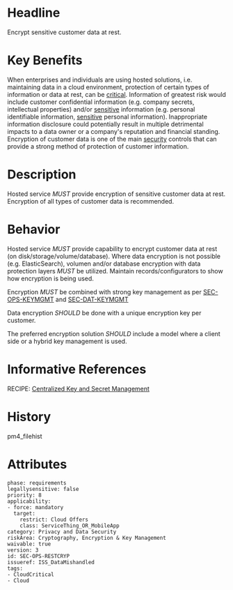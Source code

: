 # Headline

Encrypt sensitive customer data at rest.

# Key Benefits

When enterprises and individuals are using hosted solutions, i.e.
maintaining data in a cloud environment, protection of certain types of
information or data at rest, can be [critical](#DEF_Critical).
Information of greatest risk would include customer confidential
information (e.g. company secrets, intellectual properties) and/or
[sensitive](#DEF_Sensitive) information (e.g. personal identifiable
information, [sensitive](#DEF_Sensitive) personal information).
Inappropriate information disclosure could potentially result in
multiple detrimental impacts to a data owner or a company's reputation
and financial standing. Encryption of customer data is one of the main
[security](#DEF_Security) controls that can provide a strong method of
protection of customer information.

# Description

Hosted service _MUST_ provide encryption of sensitive customer data at
rest. Encryption of all types of customer data is recommended.

# Behavior

Hosted service _MUST_ provide capability to encrypt customer data at
rest (on disk/storage/volume/database). Where data encryption is not
possible (e.g. ElasticSearch), volumen and/or database encryption with
data protection layers _MUST_ be utilized. Maintain
records/configurators to show how encryption is being used.

Encryption _MUST_ be combined with strong key management as per
[SEC-OPS-KEYMGMT](#SEC-OPS-KEYMGMT) and
[SEC-DAT-KEYMGMT](#SEC-DAT-KEYMGMT)

Data encryption _SHOULD_ be done with a unique encryption key per
customer.

The preferred encryption solution _SHOULD_ include a model where a
client side or a hybrid key management is used.

# Informative References

RECIPE: [Centralized Key and Secret Management](https://cisco.sharepoint.com/Sites/CiscoProductSecurityCookbook/SitePages/Centralized%20Key%20and%20Secret%20Management.aspx)


# History

pm4_filehist

# Attributes

    phase: requirements
    legallysensitive: false
    priority: 8
    applicability:
    - force: mandatory
      target:
        restrict: Cloud Offers
        class: ServiceThing_OR_MobileApp
    category: Privacy and Data Security
    riskArea: Cryptography, Encryption & Key Management
    waivable: true
    version: 3
    id: SEC-OPS-RESTCRYP
    issueref: ISS_DataMishandled
    tags:
    - CloudCritical
    - Cloud
